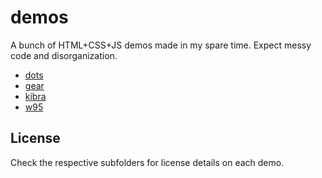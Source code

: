 # demos

A bunch of HTML+CSS+JS demos made in my spare time. Expect messy code and
disorganization.

- [dots](https://6a61.github.io/demos/dots)
- [gear](https://6a61.github.io/demos/gear)
- [kibra](https://6a61.github.io/demos/kibra)
- [w95](https://6a61.github.io/demos/w95)

## License

Check the respective subfolders for license details on each demo.

